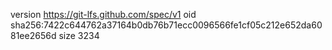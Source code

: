 version https://git-lfs.github.com/spec/v1
oid sha256:7422c644762a37164b0db76b71ecc0096566fe1cf05c212e652da6081ee2656d
size 3234
